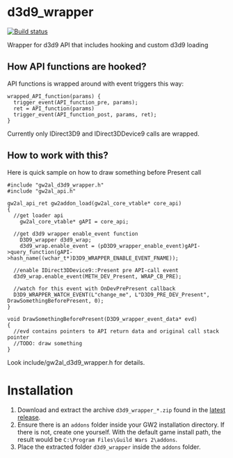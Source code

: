 # d3d9_wrapper

[![Build status](https://ci.appveyor.com/api/projects/status/4dxo5hw1sq6p67lx?svg=true)](https://ci.appveyor.com/project/megai2/d3d9-wrapper)

Wrapper for d3d9 API that includes hooking and custom d3d9 loading

## How API functions are hooked?

API functions is wrapped around with event triggers this way:

```
wrapped_API_function(params) {
  trigger_event(API_function_pre, params);
  ret = API_function(params)
  trigger_event(API_function_post, params, ret);
}
```

Currently only IDirect3D9 and IDirect3DDevice9 calls are wrapped.

## How to work with this?

Here is quick sample on how to draw something before Present call

```
#include "gw2al_d3d9_wrapper.h"
#include "gw2al_api.h"

gw2al_api_ret gw2addon_load(gw2al_core_vtable* core_api)
{
  //get loader api
	gw2al_core_vtable* gAPI = core_api;

  //get d3d9 wrapper enable_event function
	D3D9_wrapper d3d9_wrap;
	d3d9_wrap.enable_event = (pD3D9_wrapper_enable_event)gAPI->query_function(gAPI->hash_name((wchar_t*)D3D9_WRAPPER_ENABLE_EVENT_FNAME));  
  
  //enable IDirect3DDevice9::Present pre API-call event
  d3d9_wrap.enable_event(METH_DEV_Present, WRAP_CB_PRE);
  
  //watch for this event with OnDevPrePresent callback
  D3D9_WRAPPER_WATCH_EVENT(L"change_me", L"D3D9_PRE_DEV_Present", DrawSomethingBeforePresent, 0);    
}

void DrawSomethingBeforePresent(D3D9_wrapper_event_data* evd)
{
  //evd contains pointers to API return data and original call stack pointer
  //TODO: draw something
}

```

Look include/gw2al_d3d9_wrapper.h for details.

# Installation

1. Download and extract the archive `d3d9_wrapper_*.zip` found in the [latest release](https://github.com/gw2-addon-loader/d3d9_wrapper/releases/latest).
2. Ensure there is an `addons` folder inside your GW2 installation directory. If there is not, create one yourself. With the default game install path, the result would be `C:\Program Files\Guild Wars 2\addons`.
3. Place the extracted folder `d3d9_wrapper` inside the `addons` folder.
